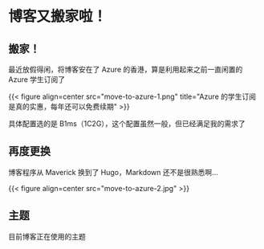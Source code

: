 # 博客又搬家啦！


## 搬家！
最近放假得闲，将博客安在了 Azure 的香港，算是利用起来之前一直闲置的 Azure 学生订阅了

{{< figure align=center src="move-to-azure-1.png" title="Azure 的学生订阅是真的实惠，每年还可以免费续期" >}}

具体配置选的是 B1ms（1C2G），这个配置虽然一般，但已经满足我的需求了

## 再度更换
博客程序从 Maverick 换到了 Hugo，Markdown 还不是很熟悉啊...

{{< figure align=center src="move-to-azure-2.jpg" >}}

## 主题
目前博客正在使用的主题

<div class="github-card" data-github="adityatelange/hugo-PaperMod" data-width="400" data-height="180" data-theme="default"></div>
<script src="//cdn.jsdelivr.net/github-cards/latest/widget.js"></script>

